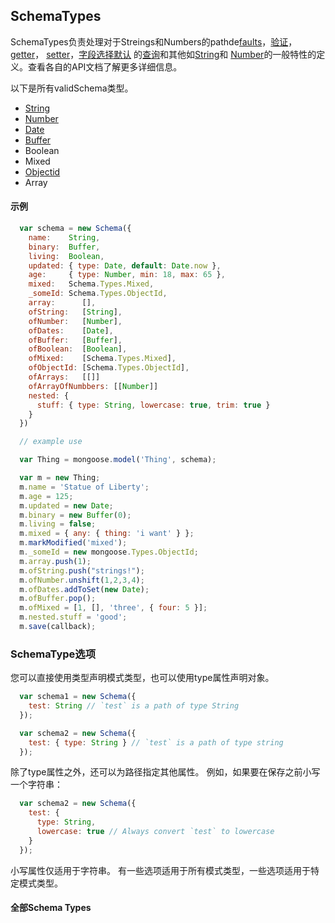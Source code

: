 ## SchemaTypes

SchemaTypes负责处理对于Streings和Numbers的pathde[faults](http://mongoosejs.com/docs/api.html#schematype_SchemaType-default)，[验证](http://mongoosejs.com/docs/api.html#schematype_SchemaType-validate)，[getter](http://mongoosejs.com/docs/api.html#schematype_SchemaType-get)，
[setter](http://mongoosejs.com/docs/api.html#schematype_SchemaType-set)，[字段选择默认](http://mongoosejs.com/docs/api.html#schematype_SchemaType-select)
的[查询](http://mongoosejs.com/docs/api.html#query-js)和其他如[String](http://mongoosejs.com/docs/api.html#schema-string-js)和
[Number](http://mongoosejs.com/docs/api.html#schema-number-js)的一般特性的定义。查看各自的API文档了解更多详细信息。

以下是所有validSchema类型。

* [String](http://mongoosejs.com/docs/api.html#schema-string-js)
* [Number](http://mongoosejs.com/docs/api.html#schema-number-js)
* [Date](http://mongoosejs.com/docs/api.html#schema-date-js)
* [Buffer](http://mongoosejs.com/docs/api.html#schema-buffer-js)
* Boolean
* Mixed
* [Objectid]([http://mongoosejs.com/docs/api.html#schema-objectid-js)
* Array

#### 示例

``` javascript
  var schema = new Schema({
    name:    String,
    binary:  Buffer,
    living:  Boolean,
    updated: { type: Date, default: Date.now },
    age:     { type: Number, min: 18, max: 65 },
    mixed:   Schema.Types.Mixed,
    _someId: Schema.Types.ObjectId,
    array:      [],
    ofString:   [String],
    ofNumber:   [Number],
    ofDates:    [Date],
    ofBuffer:   [Buffer],
    ofBoolean:  [Boolean],
    ofMixed:    [Schema.Types.Mixed],
    ofObjectId: [Schema.Types.ObjectId],
    ofArrays:   [[]]
    ofArrayOfNumbbers: [[Number]]
    nested: {
      stuff: { type: String, lowercase: true, trim: true }
    }
  })

  // example use

  var Thing = mongoose.model('Thing', schema);

  var m = new Thing;
  m.name = 'Statue of Liberty';
  m.age = 125;
  m.updated = new Date;
  m.binary = new Buffer(0);
  m.living = false;
  m.mixed = { any: { thing: 'i want' } };
  m.markModified('mixed');
  m._someId = new mongoose.Types.ObjectId;
  m.array.push(1);
  m.ofString.push("strings!");
  m.ofNumber.unshift(1,2,3,4);
  m.ofDates.addToSet(new Date);
  m.ofBuffer.pop();
  m.ofMixed = [1, [], 'three', { four: 5 }];
  m.nested.stuff = 'good';
  m.save(callback);
```

### SchemaType选项

您可以直接使用类型声明模式类型，也可以使用type属性声明对象。

``` javascript
  var schema1 = new Schema({
    test: String // `test` is a path of type String
  });

  var schema2 = new Schema({
    test: { type: String } // `test` is a path of type string
  });
```


除了type属性之外，还可以为路径指定其他属性。 例如，如果要在保存之前小写一个字符串：

``` javascript
  var schema2 = new Schema({
    test: {
      type: String,
      lowercase: true // Always convert `test` to lowercase
    }
  });
```

小写属性仅适用于字符串。 有一些选项适用于所有模式类型，一些选项适用于特定模式类型。

#### 全部Schema Types
